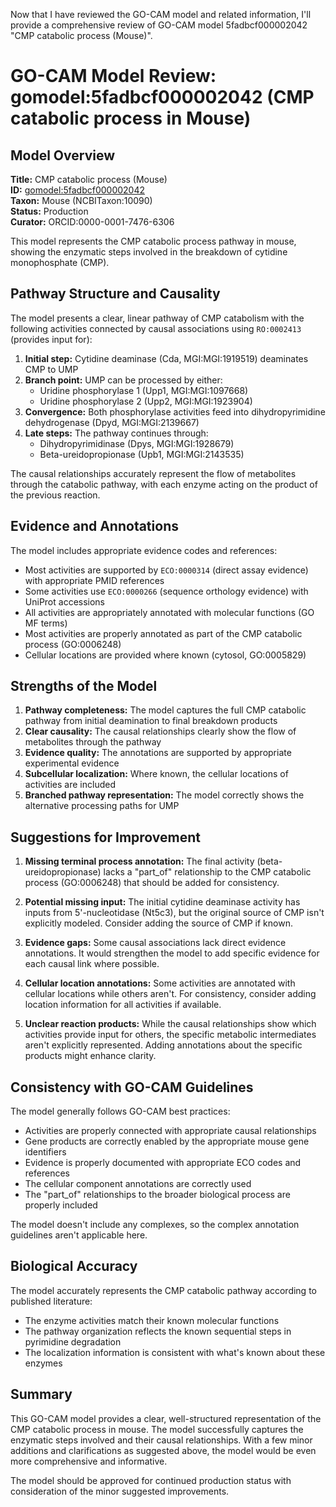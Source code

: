 Now that I have reviewed the GO-CAM model and related information, I'll provide a comprehensive review of GO-CAM model 5fadbcf000002042 "CMP catabolic process (Mouse)".

# GO-CAM Model Review: gomodel:5fadbcf000002042 (CMP catabolic process in Mouse)

## Model Overview

**Title:** CMP catabolic process (Mouse)  
**ID:** [gomodel:5fadbcf000002042](https://bioregistry.io/go.model:5fadbcf000002042)  
**Taxon:** Mouse (NCBITaxon:10090)  
**Status:** Production  
**Curator:** ORCID:0000-0001-7476-6306  

This model represents the CMP catabolic process pathway in mouse, showing the enzymatic steps involved in the breakdown of cytidine monophosphate (CMP).

## Pathway Structure and Causality

The model presents a clear, linear pathway of CMP catabolism with the following activities connected by causal associations using `RO:0002413` (provides input for):

1. **Initial step:** Cytidine deaminase (Cda, MGI:MGI:1919519) deaminates CMP to UMP
2. **Branch point:** UMP can be processed by either:
   - Uridine phosphorylase 1 (Upp1, MGI:MGI:1097668)
   - Uridine phosphorylase 2 (Upp2, MGI:MGI:1923904)
3. **Convergence:** Both phosphorylase activities feed into dihydropyrimidine dehydrogenase (Dpyd, MGI:MGI:2139667)
4. **Late steps:** The pathway continues through:
   - Dihydropyrimidinase (Dpys, MGI:MGI:1928679)
   - Beta-ureidopropionase (Upb1, MGI:MGI:2143535)

The causal relationships accurately represent the flow of metabolites through the catabolic pathway, with each enzyme acting on the product of the previous reaction.

## Evidence and Annotations

The model includes appropriate evidence codes and references:
- Most activities are supported by `ECO:0000314` (direct assay evidence) with appropriate PMID references
- Some activities use `ECO:0000266` (sequence orthology evidence) with UniProt accessions
- All activities are appropriately annotated with molecular functions (GO MF terms)
- Most activities are properly annotated as part of the CMP catabolic process (GO:0006248)
- Cellular locations are provided where known (cytosol, GO:0005829)

## Strengths of the Model

1. **Pathway completeness:** The model captures the full CMP catabolic pathway from initial deamination to final breakdown products
2. **Clear causality:** The causal relationships clearly show the flow of metabolites through the pathway
3. **Evidence quality:** The annotations are supported by appropriate experimental evidence
4. **Subcellular localization:** Where known, the cellular locations of activities are included
5. **Branched pathway representation:** The model correctly shows the alternative processing paths for UMP

## Suggestions for Improvement

1. **Missing terminal process annotation:** The final activity (beta-ureidopropionase) lacks a "part_of" relationship to the CMP catabolic process (GO:0006248) that should be added for consistency.

2. **Potential missing input:** The initial cytidine deaminase activity has inputs from 5'-nucleotidase (Nt5c3), but the original source of CMP isn't explicitly modeled. Consider adding the source of CMP if known.

3. **Evidence gaps:** Some causal associations lack direct evidence annotations. It would strengthen the model to add specific evidence for each causal link where possible.

4. **Cellular location annotations:** Some activities are annotated with cellular locations while others aren't. For consistency, consider adding location information for all activities if available.

5. **Unclear reaction products:** While the causal relationships show which activities provide input for others, the specific metabolic intermediates aren't explicitly represented. Adding annotations about the specific products might enhance clarity.

## Consistency with GO-CAM Guidelines

The model generally follows GO-CAM best practices:
- Activities are properly connected with appropriate causal relationships
- Gene products are correctly enabled by the appropriate mouse gene identifiers
- Evidence is properly documented with appropriate ECO codes and references
- The cellular component annotations are correctly used
- The "part_of" relationships to the broader biological process are properly included

The model doesn't include any complexes, so the complex annotation guidelines aren't applicable here.

## Biological Accuracy

The model accurately represents the CMP catabolic pathway according to published literature:
- The enzyme activities match their known molecular functions
- The pathway organization reflects the known sequential steps in pyrimidine degradation
- The localization information is consistent with what's known about these enzymes

## Summary

This GO-CAM model provides a clear, well-structured representation of the CMP catabolic process in mouse. The model successfully captures the enzymatic steps involved and their causal relationships. With a few minor additions and clarifications as suggested above, the model would be even more comprehensive and informative.

The model should be approved for continued production status with consideration of the minor suggested improvements.
